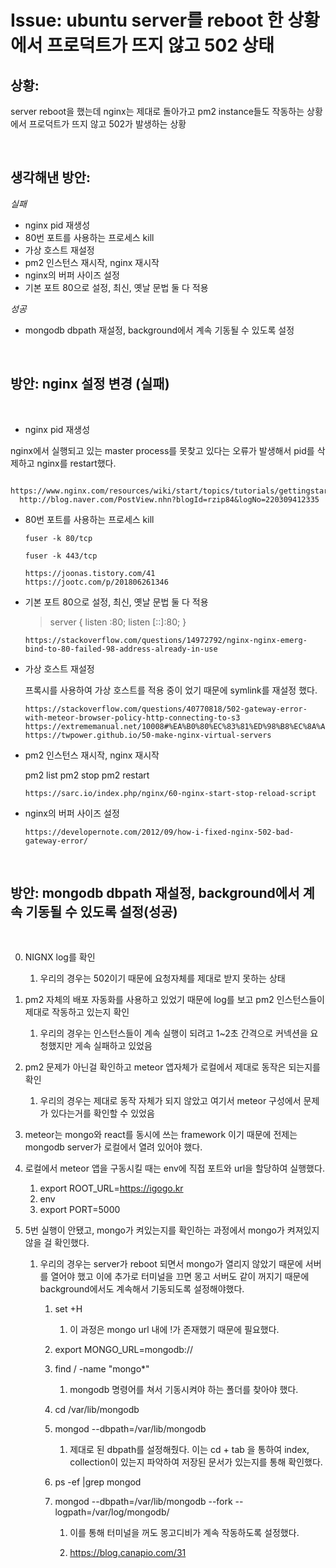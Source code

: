 <!--
author: Dailyscat
purpose: issue arrange
rules:
 (1) 헤더와 문단사이
    <br/>
    <br/>
 (2) 코드가 작성되는 부분은 >로 정리
 (3) 참조는 해당 내용 바로 아래
    <br/>
    <br/>
 (4) 명령어는 bold
 (5) 방안은 ## 안의 과정은 ###
-->

# Issue: ubuntu server를 reboot 한 상황에서 프로덕트가 뜨지 않고 502 상태

## 상황:

server reboot을 했는데 nginx는 제대로 돌아가고 pm2 instance들도 작동하는 상황에서 프로덕트가 뜨지 않고 502가 발생하는 상황

<br/>

## 생각해낸 방안:

_실패_

- nginx pid 재생성
- 80번 포트를 사용하는 프로세스 kill
- 가상 호스트 재설정
- pm2 인스턴스 재시작, nginx 재시작
- nginx의 버퍼 사이즈 설정
- 기본 포트 80으로 설정, 최신, 옛날 문법 둘 다 적용

_성공_

- mongodb dbpath 재설정, background에서 계속 기동될 수 있도록 설정

<br/>

## 방안: nginx 설정 변경 (실패)

<br/>

- nginx pid 재생성

nginx에서 실행되고 있는 master process를 못찾고 있다는 오류가 발생해서 pid를 삭제하고 nginx를 restart했다.

      https://www.nginx.com/resources/wiki/start/topics/tutorials/gettingstarted/
      http://blog.naver.com/PostView.nhn?blogId=rzip84&logNo=220309412335

- 80번 포트를 사용하는 프로세스 kill

  `fuser -k 80/tcp`

  `fuser -k 443/tcp`

      https://joonas.tistory.com/41
      https://jootc.com/p/201806261346

- 기본 포트 80으로 설정, 최신, 옛날 문법 둘 다 적용

  > server {
  > listen :80;
  > listen [::]:80;
  > }

      https://stackoverflow.com/questions/14972792/nginx-nginx-emerg-bind-to-80-failed-98-address-already-in-use

- 가상 호스트 재설정

  프록시를 사용하여 가상 호스트를 적용 중이 었기 때문에 symlink를 재설정 했다.

      https://stackoverflow.com/questions/40770818/502-gateway-error-with-meteor-browser-policy-http-connecting-to-s3
      https://extrememanual.net/10008#%EA%B0%80%EC%83%81%ED%98%B8%EC%8A%A4%ED%8A%B8_%EB%A3%A8%ED%8A%B8_%EB%94%94%EB%A0%89%ED%86%A0%EB%A6%AC_%EC%83%9D%EC%84%B1%EA%B3%BC_%ED%8D%BC%EB%AF%B8%EC%85%98
      https://twpower.github.io/50-make-nginx-virtual-servers

- pm2 인스턴스 재시작, nginx 재시작

  pm2 list
  pm2 stop
  pm2 restart

      https://sarc.io/index.php/nginx/60-nginx-start-stop-reload-script

* nginx의 버퍼 사이즈 설정

      https://developernote.com/2012/09/how-i-fixed-nginx-502-bad-gateway-error/

<br/>

## 방안: mongodb dbpath 재설정, background에서 계속 기동될 수 있도록 설정(성공)

<br/>

0. NIGNX log를 확인

   1. 우리의 경우는 502이기 때문에 요청자체를 제대로 받지 못하는 상태

1. pm2 자체의 배포 자동화를 사용하고 있었기 때문에 log를 보고 pm2 인스턴스들이 제대로 작동하고 있는지 확인

   1. 우리의 경우는 인스턴스들이 계속 실행이 되려고 1~2초 간격으로 커넥션을 요청했지만 게속 실패하고 있었음

1. pm2 문제가 아닌걸 확인하고 meteor 앱자체가 로컬에서 제대로 동작은 되는지를 확인

   1. 우리의 경우는 제대로 동작 자체가 되지 않았고 여기서 meteor 구성에서 문제가 있다는거를 확인할 수 있었음

1. meteor는 mongo와 react를 동시에 쓰는 framework 이기 때문에 전제는 mongodb server가 로컬에서 열려 있어야 했다.

1. 로컬에서 meteor 앱을 구동시킬 때는 env에 직접 포트와 url을 할당하여 실행했다.

   1. export ROOT_URL=https://igogo.kr
   2. env
   3. export PORT=5000

1. 5번 실행이 안됐고, mongo가 켜있는지를 확인하는 과정에서 mongo가 켜져있지 않을 걸 확인했다.

   1. 우리의 경우는 server가 reboot 되면서 mongo가 열리지 않았기 때문에 서버를 열어야 했고 이에 추가로 터미널을 끄면 몽고 서버도 같이 꺼지기 때문에 background에서도 계속해서 기동되도록 설정해야했다.

      1. set +H

         1. 이 과정은 mongo url 내에 !가 존재했기 때문에 필요했다.

      2. export MONGO_URL=mongodb://

      3. find / -name "mongo\*"

         1. mongodb 명령어를 쳐서 기동시켜야 하는 폴더를 찾아야 했다.

      4. cd /var/lib/mongodb

      5. mongod --dbpath=/var/lib/mongodb

         1. 제대로 된 dbpath를 설정해줬다. 이는 cd + tab 을 통하여 index, collection이 있는지 파악하여 저장된 문서가 있는지를 통해 확인했다.

      6. ps -ef |grep mongod

      7. mongod --dbpath=/var/lib/mongodb --fork --logpath=/var/log/mongodb/

         1. 이를 통해 터미널을 꺼도 몽고디비가 계속 작동하도록 설정했다.

         2. https://blog.canapio.com/31

<br/>
